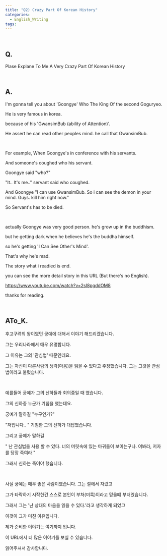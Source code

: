 ```yaml
---
title: "Q2) Crazy Part Of Korean History"
categories:
  - English_Writing
tags:
---
```

<br>

<h2>
Q. 
</h2>

Plase Explane To Me A Very Crazy Part Of Korean History

<br>

<h2>
A. 
</h2>

I'm gonna tell you about 'Goongye' Who The King Of the second Goguryeo. 

He is very famous in korea. 

because of his 'GwansimBub (ability of Attention)'. 

He assert he can read other peoples mind. he call that GwansimBub. 

<br>

For example, When Goongye's in conference with his servants.

And someone's coughed who his servant. 

Goongye said "who?"

"It.. It's me.." servant said who coughed. 

And Goongye "I can use GwansimBub. So i can see the demon in your mind. Guys. kill him right now." 

So Servant's has to be died.

<br>

actually Goongye was very good person. he's grow up in the buddhism. 

but he getting dark when he believes he's the buddha himself.

so he's getting 'I Can See Other's Mind'.

That's why he's mad.

The story what i readied is end. 

you can see the more detail story in this URL (But there's no English). 

https://www.youtube.com/watch?v=2sI8pgddOM8

thanks for reading.








<br>
<h2>
ATo_K.
</h2>

후고구려의 왕이였던 궁예에 대해서 이야기 해드리겠습니다.

그는 우리나라에서 매우 유명합니다. 

그 이유는 그의 '관심법' 때문인데요. 

그는 자신이 다른사람의 생각(마음)을 읽을 수 있다고 주장했습니다. 그는 그것을 관심법이라고 불렀습니다.

<br>

예를들어 궁예가 그의 신하들과 회의중일 때 였습니다.

그의 신하중 누군가 기침을 했는데요. 

궁예가 말하길 "누구인가?"

"저입니다.. " 기침한 그의 신하가 대답했습니다.

그리고 궁예가 말하길 

" 난 관심법을 사용 할 수 있다. 너의 머릿속에 있는 마귀들이 보이는구나. 여봐라, 저자를 당장 죽여라 " 

그래서 신하는 죽어야 했습니다. 

<br>

사실 궁예는 매우 좋은 사람이였습니다. 그는 절에서 자랐고 

그가 타락하기 시작한건 스스로 본인이 부처(미륵)이라고 믿을떄 부터였습니다.

그래서 그는 '난 상대의 마음을 읽을 수 있다.'라고 생각하게 되었고 

이것이 그가 미친 이유입니다.

제가 준비한 이야기는 여기까지 입니다. 

이 URL에서 더 많은 이야기를 보실 수 있습니다. 

읽어주셔서 감사합니다.







